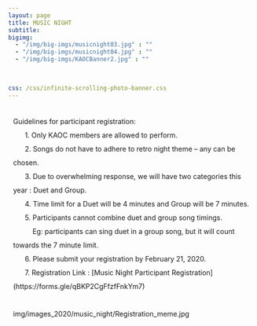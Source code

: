 ```yaml
---
layout: page
title: MUSIC NIGHT
subtitle:
bigimg:
  - "/img/big-imgs/musicnight03.jpg" : ""
  - "/img/big-imgs/musicnight04.jpg" : ""
  - "/img/big-imgs/KAOCBanner2.jpg" : ""

  
  
css: /css/infinite-scrolling-photo-banner.css
---
```

<html>
<body style="font:serif;">
<br/>
<div style="margin-left:10px;line-height:2">
Guidelines for participant registration:<br/>
  &nbsp;&nbsp;&nbsp;&nbsp;&nbsp;&nbsp;1. Only KAOC members are allowed to perform.<br/>
  &nbsp;&nbsp;&nbsp;&nbsp;&nbsp;&nbsp;2. Songs do not have to adhere to retro night theme – any can be chosen.<br/>
  &nbsp;&nbsp;&nbsp;&nbsp;&nbsp;&nbsp;3. Due to overwhelming response, we will have two categories this year : Duet and Group.<br/>
  &nbsp;&nbsp;&nbsp;&nbsp;&nbsp;&nbsp;4. Time limit for a Duet will be 4 minutes and Group will be 7 minutes.<br/>
  &nbsp;&nbsp;&nbsp;&nbsp;&nbsp;&nbsp;5. Participants cannot combine duet and group song timings.<br/>
  &nbsp;&nbsp;&nbsp;&nbsp;&nbsp;&nbsp;&nbsp;&nbsp;&nbsp;&nbsp;Eg: participants can sing duet in a group song, but it will count towards the 7 minute limit.<br/>
  &nbsp;&nbsp;&nbsp;&nbsp;&nbsp;&nbsp;6. Please submit your registration by February 21, 2020.<br/>
  &nbsp;&nbsp;&nbsp;&nbsp;&nbsp;&nbsp;7. Registration Link : [Music Night Participant Registration](https://forms.gle/qBKP2CgFfzfFnkYm7)<br/>
<br/>
 img/images_2020/music_night/Registration_meme.jpg
 </div>
</body>
</html>
